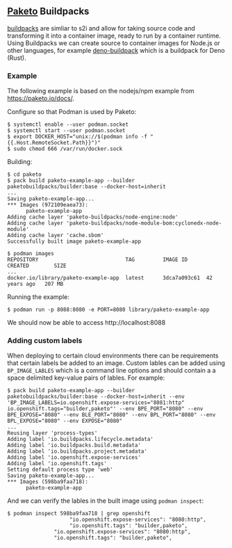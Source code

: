 ## [Paketo](https://paketo.io/) Buildpacks
[buildpacks](https://buildpacks.io/) are simliar to s2i and allow for taking
source code and transforming it into a container image, ready to run by
a container runtime. Using Buildpacks we can create source to container images
for Node.js or other languages, for example
[deno-buildpack](https://github.com/danbev/deno-buildpack) which is a buildpack
for Deno (Rust). 

### Example
The following example is based on the nodejs/npm example from
https://paketo.io/docs/.

Configure so that Podman is used by Paketo:
```console
$ systemctl enable --user podman.socket
$ systemctl start --user podman.socket
$ export DOCKER_HOST="unix://$(podman info -f "{{.Host.RemoteSocket.Path}}")"
$ sudo chmod 666 /var/run/docker.sock
```

Building:
```console
$ cd paketo
$ pack build paketo-example-app --builder paketobuildpacks/builder:base --docker-host=inherit
...
Saving paketo-example-app...
*** Images (972109eaea73):
      paketo-example-app
Adding cache layer 'paketo-buildpacks/node-engine:node'
Adding cache layer 'paketo-buildpacks/node-module-bom:cyclonedx-node-module'
Adding cache layer 'cache.sbom'
Successfully built image paketo-example-app
```
```console
$ podman images
REPOSITORY                            TAG         IMAGE ID      CREATED        SIZE
...
docker.io/library/paketo-example-app  latest      3dca7a093c61  42 years ago   207 MB
```

Running the example:
```console
$ podman run -p 8088:8080 -e PORT=8080 library/paketo-example-app
```
We should now be able to access http://localhost:8088


### Adding custom labels
When deploying to certain cloud environments there can be requirements that
certain labels be added to an image. Custom lables can be added using
`BP_IMAGE_LABLES` which is a command line options and should contain a a space
delimited key-value pairs of lables. For example:
```console
$ pack build paketo-example-app --builder paketobuildpacks/builder:base --docker-host=inherit --env 'BP_IMAGE_LABELS=io.openshift.expose-services="8081:http" io.openshift.tags="builder,paketo"' --env BPE_PORT="8080" --env BPE_EXPOSE="8080" --env BLE_PORT="8080" --env BPL_PORT="8080" --env BPL_EXPOSE="8080" --env EXPOSE="8080"
...
Reusing layer 'process-types'
Adding label 'io.buildpacks.lifecycle.metadata'
Adding label 'io.buildpacks.build.metadata'
Adding label 'io.buildpacks.project.metadata'
Adding label 'io.openshift.expose-services'
Adding label 'io.openshift.tags'
Setting default process type 'web'
Saving paketo-example-app...
*** Images (598ba9faa718):
      paketo-example-app
```
And we can verify the lables in the built image using `podman inspect`:
```console
$ podman inspect 598ba9faa718 | grep openshift
                    "io.openshift.expose-services": "8080:http",
                    "io.openshift.tags": "builder,paketo",
               "io.openshift.expose-services": "8080:http",
               "io.openshift.tags": "builder,paketo",
```

